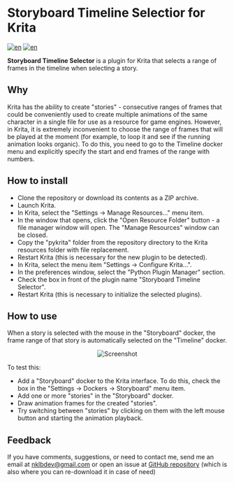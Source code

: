 # Storyboard Timeline Selectior for Krita

[![en](https://img.shields.io/badge/lang-en-red.svg)](README.md)
[![en](https://img.shields.io/badge/lang-ru-green.svg)](README.ru.md)

**Storyboard Timeline Selector** is a plugin for Krita that selects a range of frames in the timeline when selecting a story.

## Why

Krita has the ability to create "stories" - consecutive ranges of frames
that could be conveniently used to create multiple animations
of the same character in a single file for use as a resource for game engines.
However, in Krita, it is extremely inconvenient to choose
the range of frames that will be played at the moment
(for example, to loop it and see if the running animation looks organic).
To do this, you need to go to the Timeline docker menu
and explicitly specify the start and end frames of the range with numbers.

## How to install

- Clone the repository or download its contents as a ZIP archive.
- Launch Krita.
- In Krita, select the "Settings -> Manage Resources..." menu item.
- In the window that opens, click the "Open Resource Folder" button - a file manager window will open. The "Manage Resources" window can be closed.
- Copy the "pykrita" folder from the repository directory to the Krita resources folder with file replacement.
- Restart Krita (this is necessary for the new plugin to be detected).
- In Krita, select the menu item "Settings -> Configure Krita...".
- In the preferences window, select the "Python Plugin Manager" section.
- Check the box in front of the plugin name "Storyboard Timeline Selector".
- Restart Krita (this is necessary to initialize the selected plugins).

## How to use

When a story is selected with the mouse in the "Storyboard" docker, the frame range of that story is automatically selected on the "Timeline" docker.

<p align="center"><img alt="Screenshot" src="https://user-images.githubusercontent.com/7024016/257639175-980581e4-a8e4-49b3-868c-770bd20c2ce2.png" /></p>

To test this:

- Add a "Storyboard" docker to the Krita interface. To do this, check the box in the "Settings -> Dockers -> Storyboard" menu item.
- Add one or more "stories" in the "Storyboard" docker.
- Draw animation frames for the created "stories".
- Try switching between "stories" by clicking on them with the left mouse button and starting the animation playback.

## Feedback

If you have comments, suggestions, or need to contact me,
send me an email at <a href="mailto:nklbdev@gmail.com">nklbdev@gmail.com</a>
or open an issue at <a href="https://github.com/nklbdev/krita-storyboard-timeline-selectior">GitHub repository</a>
(which is also where you can re-download it in case of need)
